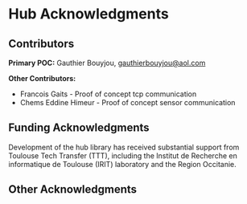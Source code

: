 # Hub Acknowledgments

## Contributors

**Primary POC:** Gauthier Bouyjou, gauthierbouyjou@aol.com

**Other Contributors:**
* Francois Gaits - Proof of concept tcp communication
* Chems Eddine Himeur - Proof of concept sensor communication


## Funding Acknowledgments

Development of the hub library has received substantial support from
Toulouse Tech Transfer (TTT), including the Institut de Recherche en informatique de Toulouse (IRIT) laboratory
and the Region Occitanie.

## Other Acknowledgments

